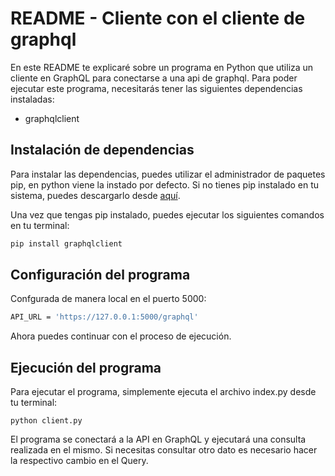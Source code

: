 # README - Cliente con el cliente de graphql

En este README te explicaré sobre un programa en Python que utiliza un cliente en GraphQL para conectarse a una api de graphql. Para poder ejecutar este programa, necesitarás tener las siguientes dependencias instaladas:

- graphqlclient

## Instalación de dependencias

Para instalar las dependencias, puedes utilizar el administrador de paquetes pip, en python viene la instado por defecto. Si no tienes pip instalado en tu sistema, puedes descargarlo desde [aquí](https://pip.pypa.io/en/stable/installation/).

Una vez que tengas pip instalado, puedes ejecutar los siguientes comandos en tu terminal:

```bash
pip install graphqlclient
```

## Configuración del programa

Confgurada de manera local en el puerto 5000:

```bash
API_URL = 'https://127.0.0.1:5000/graphql'
```

Ahora puedes continuar con el proceso de ejecución.

## Ejecución del programa

Para ejecutar el programa, simplemente ejecuta el archivo index.py desde tu terminal:

`python client.py`

El programa se conectará a la API en GraphQL y ejecutará una consulta realizada en el mismo. Si necesitas consultar otro dato es necesario hacer la respectivo cambio en el Query.
